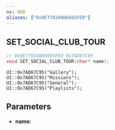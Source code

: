 ```yaml
---
ns: HUD
aliases: ["0x9E778248D6685FE0"]
---
```

## SET_SOCIAL_CLUB_TOUR

```c
// 0x9E778248D6685FE0 0x7AD67C95
void SET_SOCIAL_CLUB_TOUR(char* name);
```

```
UI::0x7AD67C95("Gallery");  
UI::0x7AD67C95("Missions");  
UI::0x7AD67C95("General");  
UI::0x7AD67C95("Playlists");  
```

## Parameters
* **name**: 

